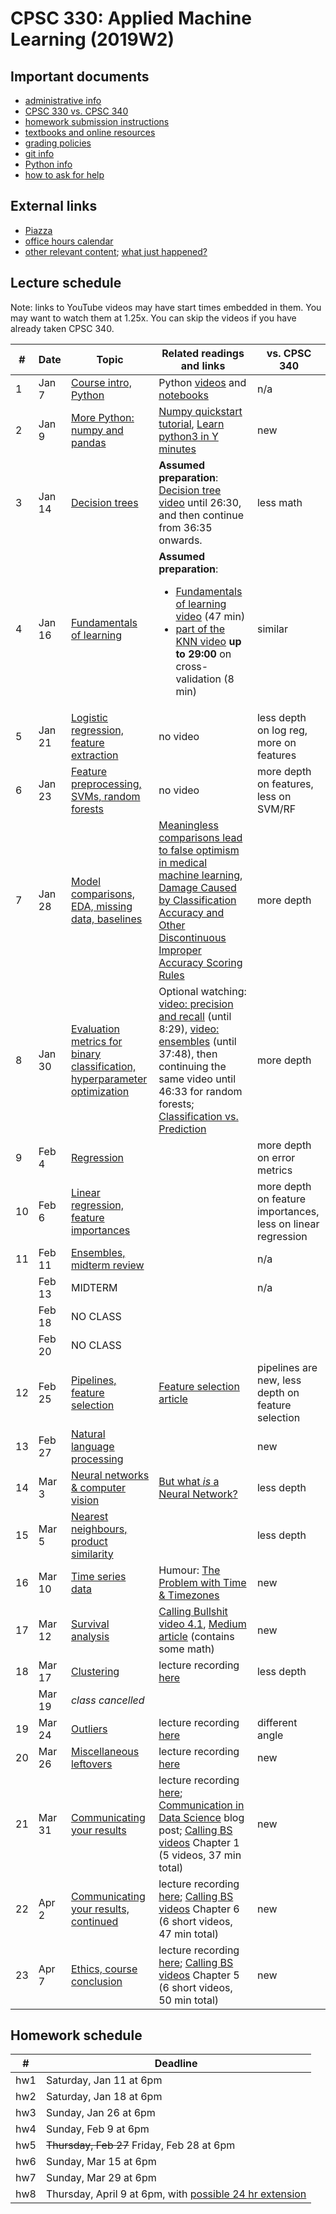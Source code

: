 # CPSC 330: Applied Machine Learning (2019W2)

## Important documents

* [administrative info](docs/course_info.md)
* [CPSC 330 vs. CPSC 340](docs/330_vs_340.md)
* [homework submission instructions](docs/homework_instructions.md)
* [textbooks and online resources](docs/resources.md)
* [grading policies](docs/grades.md)
* [git info](docs/git_installation.md)
* [Python info](docs/python_info.md)
* [how to ask for help](docs/asking_for_help.md)

## External links

* [Piazza](https://piazza.com/class/k1gx4b3djbv3ph)
* [office hours calendar](http://www.cs.ubc.ca/~mgelbart/calendar.html)
* [other relevant content](https://www.youtube.com/watch?v=dQw4w9WgXcQ); [what just happened?](https://en.wikipedia.org/wiki/Rickrolling)

## Lecture schedule

Note: links to YouTube videos may have start times embedded in them. You may want to watch them at 1.25x. You can skip the videos if you have already taken CPSC 340.

| # | Date | Topic | Related readings and links | vs. CPSC 340 |
|---|--------|--------|---------------------------|--------------------|
| 1 | Jan 7 | [Course intro, Python](lectures/01_syllabus-and-python.ipynb) | Python [videos](https://www.youtube.com/playlist?list=PLWmXHcz_53Q26aQzhknaT3zwWvl7w8wQE) and [notebooks](https://github.com/UBC-MDS/DSCI_511_prog-dsci) |   n/a
| 2 | Jan 9 | [More Python: numpy and pandas](lectures/02_numpy-pandas.ipynb) | [Numpy quickstart tutorial](https://docs.scipy.org/doc/numpy/user/quickstart.html), [Learn python3 in Y minutes](https://learnxinyminutes.com/docs/python3/) |  new
| 3 | Jan 14 | [Decision trees](lectures/03_decision-trees.ipynb) | **Assumed preparation**: [Decision tree video](https://youtu.be/WYDPYIe3RpQ?t=230) until 26:30, and then continue from 36:35 onwards. | less math
| 4 | Jan 16 | [Fundamentals of learning](lectures/04_fundamentals-of-learning.ipynb) | **Assumed preparation**: <ul><li>[Fundamentals of learning video](https://youtu.be/dPm-KTrJlFU?t=183) (47 min) <li>[part of the KNN video](https://youtu.be/JRF6oELLn0M?t=1248) **up to 29:00** on cross-validation (8 min)</ul> | similar
| 5 | Jan 21 | [Logistic regression, feature extraction](lectures/05_countvec-and-logreg.ipynb) | no video | less depth on log reg, more on features
| 6 | Jan 23 | [Feature preprocessing, SVMs, random forests](lectures/06_feature-preprocessing.ipynb) | no video  | more depth on features, less on SVM/RF
| 7 | Jan 28 | [Model comparisons, EDA, missing data, baselines](lectures/07_census-data.ipynb) | [Meaningless comparisons lead to false optimism in medical machine learning](https://arxiv.org/pdf/1707.06289.pdf), [Damage Caused by Classification Accuracy and Other Discontinuous Improper Accuracy Scoring Rules](https://www.fharrell.com/post/class-damage/) | more depth
| 8 | Jan 30 | [Evaluation metrics for binary classification, hyperparameter optimization](lectures/08_classification-metrics-hyperopt.ipynb) | Optional watching: [video: precision and recall](https://youtu.be/3SD6fgNGZSo?t=214) (until 8:29), [video: ensembles](https://youtu.be/3SD6fgNGZSo?t=1386) (until 37:48), then continuing the same video until 46:33 for random forests; [Classification vs. Prediction](https://www.fharrell.com/post/classification/) | more depth
| 9 | Feb 4 | [Regression](lectures/09_regression-housing-data.ipynb) | |  more depth on error metrics
| 10 | Feb 6 | [Linear regression, feature importances](lectures/10_feature-importances.ipynb)  |  | more depth on feature importances, less on linear regression
| 11 | Feb 11 | [Ensembles, midterm review](lectures/11_ensembles-review.ipynb) |  | n/a
|    | Feb 13 | MIDTERM | |  n/a
|    | Feb 18 | NO CLASS ||
|    | Feb 20 | NO CLASS | |
| 12 | Feb 25 | [Pipelines, feature selection](lectures/12_feature-selection-pipelines.ipynb) | [Feature selection article](https://towardsdatascience.com/feature-selection-techniques-in-machine-learning-with-python-f24e7da3f36e) | pipelines are new, less depth on feature selection
| 13 | Feb 27 | [Natural language processing](lectures/13_natural-language-processing.ipynb) |  |  new
| 14 | Mar 3 | [Neural networks & computer vision](lectures/14_neural-nets-computer-vision.ipynb) | [But what _is_ a Neural Network?](https://www.youtube.com/watch?v=aircAruvnKk&list=PLZHQObOWTQDNU6R1_67000Dx_ZCJB-3pi) | less depth
| 15 | Mar 5 | [Nearest neighbours, product similarity](lectures/15_nearest-neighbours.ipynb) | | less depth
| 16 | Mar 10 | [Time series data](lectures/16_time-series-data.ipynb) | Humour: [The Problem with Time & Timezones](https://www.youtube.com/watch?v=-5wpm-gesOY) | new 
| 17 | Mar 12 | [Survival analysis](lectures/17_survival-analysis.ipynb) | [Calling Bullshit video 4.1](https://www.youtube.com/watch?v=ITWQ5psx9Sw&list=PLPnZfvKID1Sje5jWxt-4CSZD7bUI4gSPS&index=19&t=0s), [Medium article](https://towardsdatascience.com/survival-analysis-intuition-implementation-in-python-504fde4fcf8e) (contains some math) | new
| 18 | Mar 17 | [Clustering](lectures/18_clustering.ipynb) | lecture recording [here](https://ca.bbcollab.com/collab/ui/session/playback/load/2236b6e36c9b4d2e8da9e3c7503e63b3) | less depth
|    | Mar 19 | _class cancelled_ | | 
| 19 | Mar 24 | [Outliers](lectures/19_outliers.ipynb) | lecture recording [here](https://ca-lti.bbcollab.com/recording/8ea3c694cafd4ea4976421d712e5c5c7) | different angle
| 20 | Mar 26 | [Miscellaneous leftovers](lectures/20_miscellaneous-leftovers.ipynb) | lecture recording [here](https://ca-lti.bbcollab.com/recording/60589c9dd4754a26a9afff38a9cf005a) | new 
| 21 | Mar 31 | [Communicating your results](lectures/21_communication.ipynb) | lecture recording [here](https://ca-lti.bbcollab.com/recording/108b7c5aa8894f0eb4a6f800c0fc3477); [Communication in Data Science](https://ubc-mds.github.io/2017-11-10-DSCI-542-communication/) blog post; [Calling BS videos](https://www.youtube.com/playlist?list=PLPnZfvKID1Sje5jWxt-4CSZD7bUI4gSPS) Chapter 1 (5 videos, 37 min total) |  new
| 22 | Apr 2 | [Communicating your results, continued](lectures/22_communication-continued.ipynb) | lecture recording [here](https://ca-lti.bbcollab.com/recording/2ef8102498bf4ecfa8a6a0568e6e68d8); [Calling BS videos](https://www.youtube.com/playlist?list=PLPnZfvKID1Sje5jWxt-4CSZD7bUI4gSPS) Chapter 6 (6 short videos, 47 min total) | new
| 23 | Apr 7 | [Ethics, course conclusion](lectures/23_ethics-conclusion.ipynb) | lecture recording [here](https://ca-lti.bbcollab.com/recording/cd03aa5e3fef48518ddfd44103ac172f); [Calling BS videos](https://www.youtube.com/playlist?list=PLPnZfvKID1Sje5jWxt-4CSZD7bUI4gSPS) Chapter 5 (6 short videos, 50 min total) | new

## Homework schedule

|  #  | Deadline |
|-----|------|
| hw1 | Saturday, Jan 11 at 6pm |
| hw2 | Saturday, Jan 18 at 6pm |
| hw3 | Sunday, Jan 26 at 6pm |
| hw4 | Sunday, Feb 9 at 6pm |
| hw5 | ~~Thursday, Feb 27~~ Friday, Feb 28 at 6pm |
| hw6 | Sunday, Mar 15 at 6pm |
| hw7 | Sunday, Mar 29 at 6pm |
| hw8 | Thursday, April 9 at 6pm, with [possible 24 hr extension](https://piazza.com/class/k1gx4b3djbv3ph?cid=367) |


